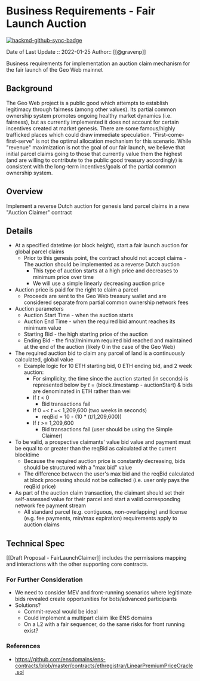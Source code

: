 # Business Requirements - Fair Launch Auction

[![hackmd-github-sync-badge](https://hackmd.io/X7t_RoXxRMGfKJwYjE2TyQ/badge)](https://hackmd.io/X7t_RoXxRMGfKJwYjE2TyQ)

Date of Last Update :: 2022-01-25
Author:: [[@gravenp]]

Business requirements for implementation an auction claim mechanism for the fair launch of the Geo Web mainnet

## Background

The Geo Web project is a public good which attempts to establish legitimacy through fairness (among other values). Its partial common ownership system promotes ongoing healthy market dynamics (i.e. fairness), but as currently implemented it does not account for certain incentives created at market genesis. There are some famous/highly trafficked places which could draw immediate speculation. "First-come-first-serve" is not the optimal allocation mechanism for this scenario. While "revenue" maximization is not the goal of our fair launch, we believe that initial parcel claims going to those that currently value them the highest (and are willing to contribute to the public good treasury accordingly) is consistent with the long-term incentives/goals of the partial common ownership system.

## Overview

Implement a reverse Dutch auction for genesis land parcel claims in a new "Auction Claimer" contract

## Details

- At a specified datetime (or block height), start a fair launch auction for global parcel claims
  - Prior to this genesis point, the contract should not accept claims
-The auction should be implemented as a reverse Dutch auction
	- This type of auction starts at a high price and decreases to minimum price over time
	- We will use a simple linearly decreasing auction price
- Auction price is paid for the right to claim a parcel 
	- Proceeds are sent to the Geo Web treasury wallet and are considered separate from partial common ownership network fees
- Auction parameters
	- Auction Start Time - when the auction starts
	- Auction End Time - when the required bid amount reaches its minimum value
	- Starting Bid - the high starting price of the auction
	- Ending Bid - the final/minimum required bid reached and maintained at the end of the auction (likely 0 in the case of the Geo Web)
- The required auction bid to claim any parcel of land is a continuously calculated, global value
	- Example logic for 10 ETH starting bid, 0 ETH ending bid, and 2 week auction:
		- For simplicity, the time since the auction started (in seconds) is represented below by *t* = (block.timestamp - auctionStart) & bids are denominated in ETH rather than wei
		- If *t* < 0 
			- Bid transactions fail
		- If 0 =< *t* =< 1,209,600 (two weeks in seconds)
			- reqBid = 10 - (10 * (*t*/1,209,600)) 
		- If  *t* >= 1,209,600
			- Bid transactions fail (user should be using the Simple Claimer)
- To be valid, a prospective claimants' value bid value and payment must be equal to or greater than the reqBid as calculated at the current blocktime
	- Because the required auction price is constantly decreasing, bids should be structured with a "max bid" value 
	- The difference between the user's max bid and the reqBid calculated at block processing should not be collected (i.e. user only pays the reqBid price)
- As part of the auction claim transaction, the claimant should set their self-assessed value for their parcel and start a valid corresponding network fee payment stream
	- All standard parcel (e.g. contiguous, non-overlapping) and license (e.g. fee payments, min/max expiration) requirements apply to auction claims


## Technical Spec
[[Draft Proposal - FairLaunchClaimer]] includes the permissions mapping and interactions with the other supporting core contracts.
  
### For Further Consideration
- We need to consider MEV and front-running scenarios where legitimate bids revealed create opportunities for bots/advanced participants
- Solutions?
    - Commit-reveal would be ideal
    - Could implement a multipart claim like ENS domains
    - On a L2 with a fair sequencer, do the same risks for front running exist?

### References
- https://github.com/ensdomains/ens-contracts/blob/master/contracts/ethregistrar/LinearPremiumPriceOracle.sol


     